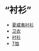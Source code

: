 # “衬衫”  
- [夏威夷衬衫](HawaiianShirt.md)  
- [卫衣](HoodieRetromation.md)  
- [衬衫](ShirtFiber.md)  
- [T恤](T-Shirt.md)  
